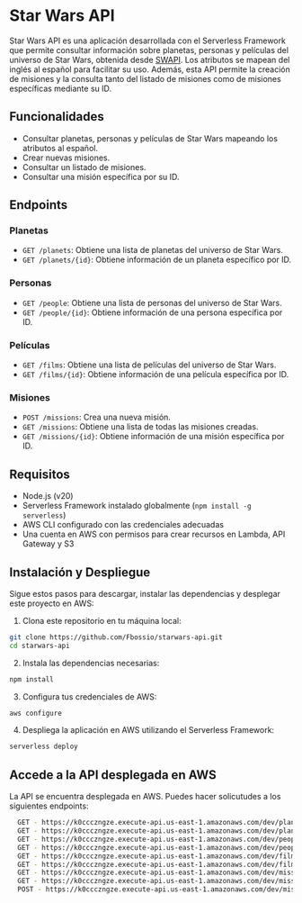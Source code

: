 <!--
title: 'AWS Simple HTTP Endpoint example in NodeJS'
description: 'This template demonstrates how to make a simple HTTP API with Node.js running on AWS Lambda and API Gateway using the Serverless Framework.'
layout: Doc
framework: v4
platform: AWS
language: nodeJS
authorLink: 'https://github.com/serverless'
authorName: 'Serverless, Inc.'
authorAvatar: 'https://avatars1.githubusercontent.com/u/13742415?s=200&v=4'
-->

# Star Wars API

Star Wars API es una aplicación desarrollada con el Serverless Framework que permite consultar información sobre planetas, personas y películas del universo de Star Wars, obtenida desde [SWAPI](https://swapi.dev/). Los atributos se mapean del inglés al español para facilitar su uso. Además, esta API permite la creación de misiones y la consulta tanto del listado de misiones como de misiones específicas mediante su ID.

## Funcionalidades

- Consultar planetas, personas y películas de Star Wars mapeando los atributos al español.
- Crear nuevas misiones.
- Consultar un listado de misiones.
- Consultar una misión específica por su ID.

## Endpoints

### Planetas
- `GET /planets`: Obtiene una lista de planetas del universo de Star Wars.
- `GET /planets/{id}`: Obtiene información de un planeta específico por ID.

### Personas
- `GET /people`: Obtiene una lista de personas del universo de Star Wars.
- `GET /people/{id}`: Obtiene información de una persona específica por ID.

### Películas
- `GET /films`: Obtiene una lista de películas del universo de Star Wars.
- `GET /films/{id}`: Obtiene información de una película específica por ID.

### Misiones
- `POST /missions`: Crea una nueva misión.
- `GET /missions`: Obtiene una lista de todas las misiones creadas.
- `GET /missions/{id}`: Obtiene información de una misión específica por ID.

## Requisitos

- Node.js (v20)
- Serverless Framework instalado globalmente (`npm install -g serverless`)
- AWS CLI configurado con las credenciales adecuadas
- Una cuenta en AWS con permisos para crear recursos en Lambda, API Gateway y S3

## Instalación y Despliegue

Sigue estos pasos para descargar, instalar las dependencias y desplegar este proyecto en AWS:

1. Clona este repositorio en tu máquina local:

```bash
git clone https://github.com/Fbossio/starwars-api.git
cd starwars-api

```

2. Instala las dependencias necesarias:

```bash
npm install

```

3. Configura tus credenciales de AWS:

```bash
aws configure

```

4. Despliega la aplicación en AWS utilizando el Serverless Framework:

```bash
serverless deploy

```

## Accede a la API desplegada en AWS

La API se encuentra desplegada en AWS. Puedes hacer solicutudes a los siguientes endpoints:

```bash
  GET - https://k0ccczngze.execute-api.us-east-1.amazonaws.com/dev/planets
  GET - https://k0ccczngze.execute-api.us-east-1.amazonaws.com/dev/planets/{id}
  GET - https://k0ccczngze.execute-api.us-east-1.amazonaws.com/dev/people
  GET - https://k0ccczngze.execute-api.us-east-1.amazonaws.com/dev/people/{id}
  GET - https://k0ccczngze.execute-api.us-east-1.amazonaws.com/dev/films
  GET - https://k0ccczngze.execute-api.us-east-1.amazonaws.com/dev/films/{id}
  GET - https://k0ccczngze.execute-api.us-east-1.amazonaws.com/dev/missions
  GET - https://k0ccczngze.execute-api.us-east-1.amazonaws.com/dev/missions/{id}
  POST - https://k0ccczngze.execute-api.us-east-1.amazonaws.com/dev/missions

```